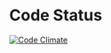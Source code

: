 # Code Status
[![Code Climate](https://codeclimate.com/github/aaronjwood/QForm/badges/gpa.svg)](https://codeclimate.com/github/aaronjwood/QForm)